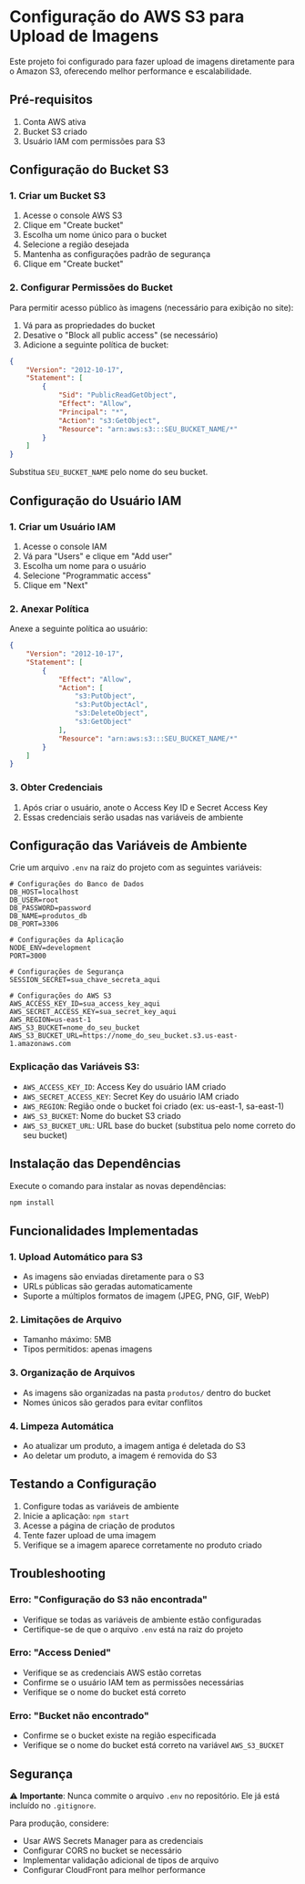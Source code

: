 # Configuração do AWS S3 para Upload de Imagens

Este projeto foi configurado para fazer upload de imagens diretamente para o Amazon S3, oferecendo melhor performance e escalabilidade.

## Pré-requisitos

1. Conta AWS ativa
2. Bucket S3 criado
3. Usuário IAM com permissões para S3

## Configuração do Bucket S3

### 1. Criar um Bucket S3

1. Acesse o console AWS S3
2. Clique em "Create bucket"
3. Escolha um nome único para o bucket
4. Selecione a região desejada
5. Mantenha as configurações padrão de segurança
6. Clique em "Create bucket"

### 2. Configurar Permissões do Bucket

Para permitir acesso público às imagens (necessário para exibição no site):

1. Vá para as propriedades do bucket
2. Desative o "Block all public access" (se necessário)
3. Adicione a seguinte política de bucket:

```json
{
    "Version": "2012-10-17",
    "Statement": [
        {
            "Sid": "PublicReadGetObject",
            "Effect": "Allow",
            "Principal": "*",
            "Action": "s3:GetObject",
            "Resource": "arn:aws:s3:::SEU_BUCKET_NAME/*"
        }
    ]
}
```

Substitua `SEU_BUCKET_NAME` pelo nome do seu bucket.

## Configuração do Usuário IAM

### 1. Criar um Usuário IAM

1. Acesse o console IAM
2. Vá para "Users" e clique em "Add user"
3. Escolha um nome para o usuário
4. Selecione "Programmatic access"
5. Clique em "Next"

### 2. Anexar Política

Anexe a seguinte política ao usuário:

```json
{
    "Version": "2012-10-17",
    "Statement": [
        {
            "Effect": "Allow",
            "Action": [
                "s3:PutObject",
                "s3:PutObjectAcl",
                "s3:DeleteObject",
                "s3:GetObject"
            ],
            "Resource": "arn:aws:s3:::SEU_BUCKET_NAME/*"
        }
    ]
}
```

### 3. Obter Credenciais

1. Após criar o usuário, anote o Access Key ID e Secret Access Key
2. Essas credenciais serão usadas nas variáveis de ambiente

## Configuração das Variáveis de Ambiente

Crie um arquivo `.env` na raiz do projeto com as seguintes variáveis:

```env
# Configurações do Banco de Dados
DB_HOST=localhost
DB_USER=root
DB_PASSWORD=password
DB_NAME=produtos_db
DB_PORT=3306

# Configurações da Aplicação
NODE_ENV=development
PORT=3000

# Configurações de Segurança
SESSION_SECRET=sua_chave_secreta_aqui

# Configurações do AWS S3
AWS_ACCESS_KEY_ID=sua_access_key_aqui
AWS_SECRET_ACCESS_KEY=sua_secret_key_aqui
AWS_REGION=us-east-1
AWS_S3_BUCKET=nome_do_seu_bucket
AWS_S3_BUCKET_URL=https://nome_do_seu_bucket.s3.us-east-1.amazonaws.com
```

### Explicação das Variáveis S3:

- `AWS_ACCESS_KEY_ID`: Access Key do usuário IAM criado
- `AWS_SECRET_ACCESS_KEY`: Secret Key do usuário IAM criado
- `AWS_REGION`: Região onde o bucket foi criado (ex: us-east-1, sa-east-1)
- `AWS_S3_BUCKET`: Nome do bucket S3 criado
- `AWS_S3_BUCKET_URL`: URL base do bucket (substitua pelo nome correto do seu bucket)

## Instalação das Dependências

Execute o comando para instalar as novas dependências:

```bash
npm install
```

## Funcionalidades Implementadas

### 1. Upload Automático para S3
- As imagens são enviadas diretamente para o S3
- URLs públicas são geradas automaticamente
- Suporte a múltiplos formatos de imagem (JPEG, PNG, GIF, WebP)

### 2. Limitações de Arquivo
- Tamanho máximo: 5MB
- Tipos permitidos: apenas imagens

### 3. Organização de Arquivos
- As imagens são organizadas na pasta `produtos/` dentro do bucket
- Nomes únicos são gerados para evitar conflitos

### 4. Limpeza Automática
- Ao atualizar um produto, a imagem antiga é deletada do S3
- Ao deletar um produto, a imagem é removida do S3

## Testando a Configuração

1. Configure todas as variáveis de ambiente
2. Inicie a aplicação: `npm start`
3. Acesse a página de criação de produtos
4. Tente fazer upload de uma imagem
5. Verifique se a imagem aparece corretamente no produto criado

## Troubleshooting

### Erro: "Configuração do S3 não encontrada"
- Verifique se todas as variáveis de ambiente estão configuradas
- Certifique-se de que o arquivo `.env` está na raiz do projeto

### Erro: "Access Denied"
- Verifique se as credenciais AWS estão corretas
- Confirme se o usuário IAM tem as permissões necessárias
- Verifique se o nome do bucket está correto

### Erro: "Bucket não encontrado"
- Confirme se o bucket existe na região especificada
- Verifique se o nome do bucket está correto na variável `AWS_S3_BUCKET`

## Segurança

⚠️ **Importante**: Nunca commite o arquivo `.env` no repositório. Ele já está incluído no `.gitignore`.

Para produção, considere:
- Usar AWS Secrets Manager para as credenciais
- Configurar CORS no bucket se necessário
- Implementar validação adicional de tipos de arquivo
- Configurar CloudFront para melhor performance 